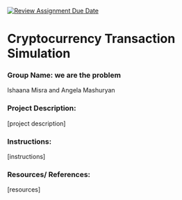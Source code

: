 [![Review Assignment Due Date](https://classroom.github.com/assets/deadline-readme-button-22041afd0340ce965d47ae6ef1cefeee28c7c493a6346c4f15d667ab976d596c.svg)](https://classroom.github.com/a/am3xLbu5)
# Cryptocurrency Transaction Simulation
 
### Group Name: we are the problem

Ishaana Misra and Angela Mashuryan 
       
### Project Description:

[project description]
  
### Instructions:

[instructions]

### Resources/ References:

[resources]
